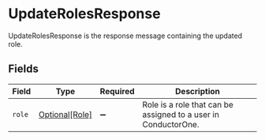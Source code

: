 # UpdateRolesResponse

UpdateRolesResponse is the response message containing the updated role.


## Fields

| Field                                                          | Type                                                           | Required                                                       | Description                                                    |
| -------------------------------------------------------------- | -------------------------------------------------------------- | -------------------------------------------------------------- | -------------------------------------------------------------- |
| `role`                                                         | [Optional[Role]](../../models/shared/role.md)                  | :heavy_minus_sign:                                             | Role is a role that can be assigned to a user in ConductorOne. |